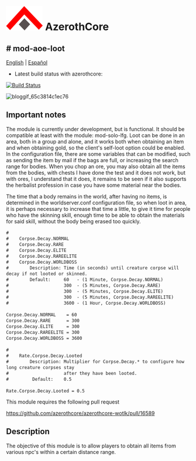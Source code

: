 # ![logo](https://raw.githubusercontent.com/azerothcore/azerothcore.github.io/master/images/logo-github.png) AzerothCore

## # mod-aoe-loot

[English](README.md) | [Español](README_ES.md)

- Latest build status with azerothcore:

[![Build Status](https://github.com/azerothcore/mod-aoe-loot/workflows/core-build/badge.svg?branch=master&event=push)](https://github.com/azerothcore/mod-aoe-loot)

![bloggif_65c3814c1ec76](https://github.com/azerothcore/mod-aoe-loot/assets/2810187/acd4bfc4-5cfb-4508-85ab-d8787f51c44e)

## Important notes

The module is currently under development, but is functional. It should be compatible at least with the module: mod-solo-lfg. Loot can be done in an area, both in a group and alone, and it works both when obtaining an item and when obtaining gold, so the client's self-loot option could be enabled. In the configuration file, there are some variables that can be modified, such as sending the item by mail if the bags are full, or increasing the search range for bodies. When you chop an ore, you may also obtain all the items from the bodies, with chests I have done the test and it does not work, but with ores, I understand that it does, it remains to be seen if it also supports the herbalist profession in case you have some material near the bodies.

The time that a body remains in the world, after having no items, is determined in the worldserver.conf configuration file, so when loot in area, it is perhaps necessary to increase that time a little, to give it time for people who have the skinning skill, enough time to be able to obtain the materials for said skill, without the body being erased too quickly.

```
#
#    Corpse.Decay.NORMAL
#    Corpse.Decay.RARE
#    Corpse.Decay.ELITE
#    Corpse.Decay.RAREELITE
#    Corpse.Decay.WORLDBOSS
#        Description: Time (in seconds) until creature corpse will decay if not looted or skinned.
#        Default:     60   - (1 Minute, Corpse.Decay.NORMAL)
#                     300  - (5 Minutes, Corpse.Decay.RARE)
#                     300  - (5 Minutes, Corpse.Decay.ELITE)
#                     300  - (5 Minutes, Corpse.Decay.RAREELITE)
#                     3600 - (1 Hour, Corpse.Decay.WORLDBOSS)

Corpse.Decay.NORMAL    = 60
Corpse.Decay.RARE      = 300
Corpse.Decay.ELITE     = 300
Corpse.Decay.RAREELITE = 300
Corpse.Decay.WORLDBOSS = 3600

#
#    Rate.Corpse.Decay.Looted
#        Description: Multiplier for Corpse.Decay.* to configure how long creature corpses stay
#                     after they have been looted.
#         Default:    0.5

Rate.Corpse.Decay.Looted = 0.5
```

This module requires the following pull request

https://github.com/azerothcore/azerothcore-wotlk/pull/16589

## Description

The objective of this module is to allow players to obtain all items from various npc's within a certain distance range.
